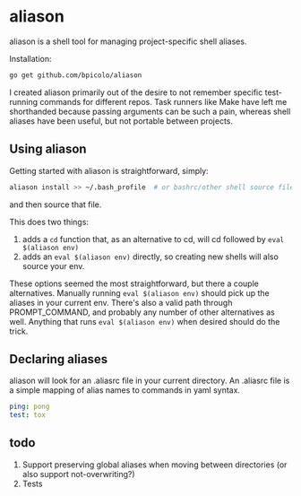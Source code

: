 # aliason
aliason is a shell tool for managing project-specific shell aliases.

Installation:
```bash
go get github.com/bpicolo/aliason
```

I created aliason primarily out of the desire to not remember specific test-running
commands for different repos. Task runners like Make have left
me shorthanded because passing arguments can be such a pain, whereas shell aliases
have been useful, but not portable between projects.


## Using aliason
Getting started with aliason is straightforward, simply:

```bash
aliason install >> ~/.bash_profile  # or bashrc/other shell source file of choice
```

and then source that file.

This does two things:
1. adds a `cd` function that, as an alternative to cd, will cd followed by `eval $(aliason env)`
2. adds an `eval $(aliason env)` directly, so creating new shells will also source your env.

These options seemed the most straightforward, but there a couple alternatives. Manually
running `eval $(aliason env)` should pick up the aliases in your current env. There's also
a valid path through PROMPT_COMMAND, and probably any number of other alternatives as well.
Anything that runs `eval $(aliason env)` when desired should do the trick.

## Declaring aliases
aliason will look for an .aliasrc file in your current directory. An .aliasrc file is a
simple mapping of alias names to commands in yaml syntax.

```yaml
ping: pong
test: tox
```

## todo
1. Support preserving global aliases when moving between directories (or also support not-overwriting?)
2. Tests
